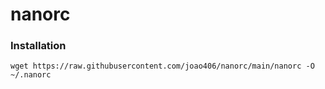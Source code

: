# nanorc

<h3>Installation</h3>

```
wget https://raw.githubusercontent.com/joao406/nanorc/main/nanorc -O ~/.nanorc
```
